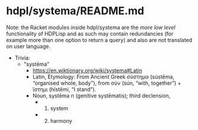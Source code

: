 # hdpl/systema/README.md

Note: the Racket modules inside hdpl/systema are the _more low level_
functionality of HDPLisp and as such may contain redundancies (for example
more than one option to return a query) and also are not translated on user
language.


- Trivia:
  - "systēma"
    - https://en.wiktionary.org/wiki/systema#Latin
    - Latin, Etymology: From Ancient Greek σύστημα (sústēma,
      “organised whole, body”), from σύν (sún, “with, together”) + ἵστημι
      (hístēmi, “I stand”).
    - Noun, systēma n (genitive systēmatis); third declension,
      - 1. system
      - 2. harmony